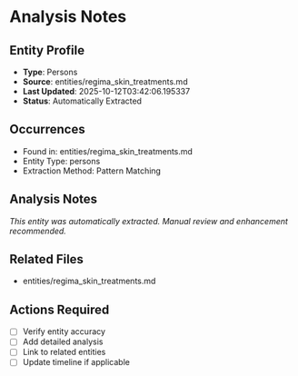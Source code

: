 # Analysis Notes

## Entity Profile
- **Type**: Persons
- **Source**: entities/regima_skin_treatments.md
- **Last Updated**: 2025-10-12T03:42:06.195337
- **Status**: Automatically Extracted

## Occurrences
- Found in: entities/regima_skin_treatments.md
- Entity Type: persons
- Extraction Method: Pattern Matching

## Analysis Notes
*This entity was automatically extracted. Manual review and enhancement recommended.*

## Related Files
- entities/regima_skin_treatments.md

## Actions Required
- [ ] Verify entity accuracy
- [ ] Add detailed analysis
- [ ] Link to related entities
- [ ] Update timeline if applicable
